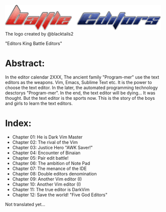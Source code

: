 ![BattleEditors](battle_editors.png)
The logo created by @blacktails2

"Editors King Battle Editors"

# Abstract:

In the editor calendar 2XXX, The ancient family "Program-mer" use the text
editors as the weapons.  Vim, Emacs, Sublime Text etc.
It is the power to choose the text editor.
In the later, the automated programming technology desctorys "Program-mer".
In the end, the text editor will be dying...  It was thought.
But the text editor is the sports now.
This is the story of the boys and girls to learn the text editors.


# Index:

* Chapter 01: He is Dark Vim Master
* Chapter 02: The rival of the Vim
* Chapter 03: Justice Hero "AWK Saver!"
* Chapter 04: Encounter of Binaian
* Chapter 05: Pair edit battle!
* Chapter 06: The ambition of Note Pad
* Chapter 07: The menance of the IDE
* Chapter 08: Double editors denomination
* Chapter 09: Another Vim editor (I)
* Chapter 10: Another Vim editor (I)
* Chapter 11: The true editor is DarkVim
* Chapter 12: Save the world! "Five God Editors"

Not translated yet...
